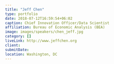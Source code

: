 ```yaml
---
title: "Jeff Chen"
type: portfolio
date: 2018-07-12T16:59:54+06:02
caption: Chief Innovation Officer/Data Scientist
affiliation: Bureau of Economic Analysis (BEA)
image: images/speakers/chen_jeff.jpg
category: []
liveLink: http://www.jeffchen.org
client:
submitDate:
location: Washington, DC
---
```


